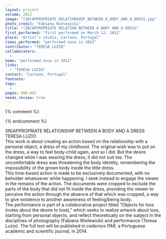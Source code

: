 ```yaml
---
layout: project
volume: 2012
image: "(IN)APPROPRIATE_RELATIONSHIP_BETWEEN_A_BODY_AND_A_DRESS.jpg"
photo_credit: "Fabiana Wielewicki"
title: "(IN)APPROPRIATE RELATION BETWEEN A BODY AND A DRESS"
first_performed: "first performed on March 12, 2012"
place: "Artist’s studio, Cartaxo, Portugal"
times_performed: "performed once in 2012"
contributor: "TERESA LUZIO"
collaborators: 
  - 
home: "performed once in 2012"
links: 
  - "TERESA LUZIO"
contact: "Cartaxo, Portugal"
footnote: 
tags: 
  - 
pages: 090-091
needs_review: true
---
```


{% comment %} 

{% endcomment %}

 (IN)APPROPRIATE RELATIONSHIP BETWEEN A BODY AND A DRESS  
 TERESA LUZIO  
 This work is about creating an action based on the relationship with a personal object, a dress of my childhood. The original wish was to put on the dress, a way to feel body-child again, and so I did. But the desire changed while I was wearing the dress; it did not suit me. The uncomfortable dress was threatening the body identity, remembering the impossibility of the grown body inside the little dress.  
 This time-based action is made to be exclusively documented, with no beholder whatsoever while happening. I seek instead to engage the viewer in the remains of the action. The documents were cropped to exclude the parts of the body that did not fit inside the dress, providing the viewer to perceive the action through the absence of that which was cropped, a way to give existence to another awareness of feeling/being body.  
 The performance is part of a collaborative project titled “Objects for loss (notes about the desire to lose),” which seeks to realize artwork about loss, starting from personal objects, and reflect theoretically on the subject in the disciplines of photography (Fabiana Wielewicki) and performance (Teresa Luzio). The full text will be published in <em>cadernos PAR,</em> a Portuguese academic and scientific journal, in 2014. 
